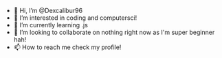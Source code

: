 - 👋 Hi, I’m @Dexcalibur96
- 👀 I’m interested in coding and computersci!
- 🌱 I’m currently learning .js
- 💞️ I’m looking to collaborate on nothing right now as I'm super beginner hah!
- 📫 How to reach me check my profile!

<!---
MAnnieDex/MAnnieDex is a ✨ special ✨ repository because its `README.md` (this file) appears on your GitHub profile.
You can click the Preview link to take a look at your changes.
--->
